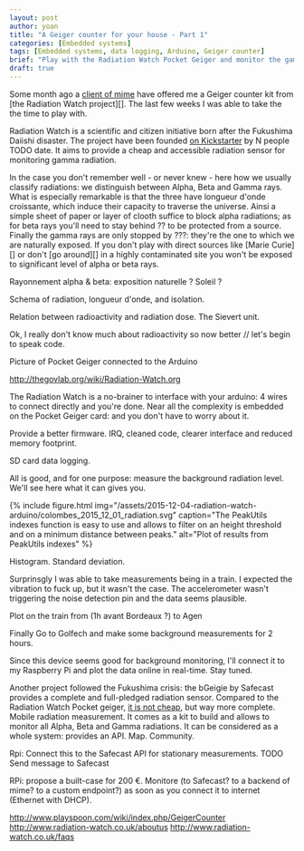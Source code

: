 ```yaml
---
layout: post
author: yoan
title: "A Geiger counter for your house - Part 1"
categories: [Embedded systems]
tags: [Embedded systems, data logging, Arduino, Geiger counter]
brief: "Play with the Radiation Watch Pocket Geiger and monitor the gamma ray in your house."
draft: true
---
```


Some month ago a [client of mime][effi_synchrone] have offered me a Geiger counter kit from [the Radiation Watch project][]. The last few weeks I was able to take the the time to play with.

Radiation Watch is a scientific and citizen initiative born after the Fukushima Daiishi disaster. The project have been founded [on Kickstarter][rw_ks] by N people TODO date. It aims to provide a cheap and accessible radiation sensor for monitoring gamma radiation.

In the case you don't remember well - or never knew - here how we usually classify radiations: we distinguish between Alpha, Beta and Gamma rays. What is especially remarkable is that the three have longueur d'onde croissante, which induce their capacity to traverse the universe. Ainsi a simple sheet of paper or layer of clooth suffice to block alpha radiations; as for beta rays you'll need to stay behind ?? to be protected from a source. Finally the gamma rays are only stopped by ???: they're the one to which we are naturally exposed. If you don't play with direct sources like [Marie Curie][] or don't [go around][] in a highly contaminated site you won't be exposed to significant level of alpha or beta rays.

Rayonnement alpha & beta: exposition naturelle ? Soleil ?

Schema of radiation, longueur d'onde, and isolation.

Relation between radioactivity and radiation dose. The Sievert unit.

Ok, I really don't know much about radioactivity so now better // let's begin to speak code.

Picture of Pocket Geiger connected to the Arduino

http://thegovlab.org/wiki/Radiation-Watch.org

The Radiation Watch is a no-brainer to interface with your arduino: 4 wires to connect directly and you're done. Near all the complexity is embedded on the Pocket Geiger card: and you don't have to worry about it.

Provide a better firmware. IRQ, cleaned code, clearer interface and reduced memory footprint.

SD card data logging.

All is good, and for one purpose: measure the background radiation level. We'll see here what it can gives you.

{% include figure.html img="/assets/2015-12-04-radiation-watch-arduino/colombes_2015_12_01_radiation.svg" caption="The PeakUtils indexes function is easy to use and allows to filter on an height threshold and on a minimum distance between peaks." alt="Plot of results from PeakUtils indexes" %}

Histogram. Standard deviation.

Surprinsgly I was able to take measurements being in a train. I expected the vibration to fuck up, but it wasn't the case. The accelerometer wasn't triggering the noise detection pin and the data seems plausible.

Plot on the train from (1h avant Bordeaux ?) to Agen

Finally Go to Golfech and make some background measurements for 2 hours.

Since this device seems good for background monitoring, I'll connect it to my Raspberry Pi and plot the data online in real-time. Stay tuned.

Another project followed the Fukushima crisis: the bGeigie by Safecast provides a complete and full-pledged radiation sensor. Compared to the Radiation Watch Pocket geiger, [it is not cheap][safecast_bgeigie_nano], but way more complete. Mobile radiation measurement. It comes as a kit to build and allows to monitor all Alpha, Beta and Gamma radiations. It can be considered as a whole system: provides an API. Map. Community.

Rpi: Connect this to the Safecast API for stationary measurements. TODO Send message to Safecast

RPi: propose a built-case for 200 €. Monitore (to Safecast? to a backend of mime? to a custom endpoint?) as soon as you connect it to internet (Ethernet with DHCP).

http://www.playspoon.com/wiki/index.php/GeigerCounter
http://www.radiation-watch.co.uk/aboutus
http://www.radiation-watch.co.uk/faqs

[effi_synchrone]: http://www.effi-synchrone.com
[rw_ks]: https://www.kickstarter.com/projects/1517658569/smart-radiation-detector/description
[safecast_bgeigie_nano]: http://shop.kithub.cc/products/safecast-bgeigie-nano?variant=10879588932
